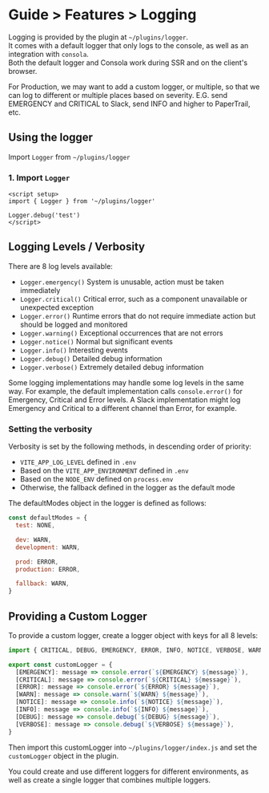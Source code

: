 # Guide > Features > Logging

Logging is provided by the plugin at `~/plugins/logger`.  
It comes with a default logger that only logs to the console, as well as an integration with `consola`.  
Both the default logger and Consola work during SSR and on the client's browser.

For Production, we may want to add a custom logger, or multiple, so that we can log
to different or multiple places based on severity. E.G. send EMERGENCY and CRITICAL to Slack, send INFO and higher to PaperTrail, etc.

## Using the logger

Import `Logger` from `~/plugins/logger`

### 1. Import `Logger`

```vue
<script setup>
import { Logger } from '~/plugins/logger'

Logger.debug('test')
</script>
```

## Logging Levels / Verbosity

There are 8 log levels available:

- `Logger.emergency()` System is unusable, action must be taken immediately
- `Logger.critical()` Critical error, such as a component unavailable or unexpected exception
- `Logger.error()` Runtime errors that do not require immediate action but should be logged and monitored
- `Logger.warning()` Exceptional occurrences that are not errors
- `Logger.notice()` Normal but significant events
- `Logger.info()` Interesting events
- `Logger.debug()` Detailed debug information
- `Logger.verbose()` Extremely detailed debug information

Some logging implementations may handle some log levels in the same way. For example, the default
implementation calls `console.error()` for Emergency, Critical and Error levels. A Slack implementation
might log Emergency and Critical to a different channel than Error, for example.

### Setting the verbosity

Verbosity is set by the following methods, in descending order of priority:

- `VITE_APP_LOG_LEVEL` defined in `.env`
- Based on the `VITE_APP_ENVIRONMENT` defined in `.env`
- Based on the `NODE_ENV` defined on `process.env`
- Otherwise, the fallback defined in the logger as the default mode

The defaultModes object in the logger is defined as follows:

```js
const defaultModes = {
  test: NONE,

  dev: WARN,
  development: WARN,

  prod: ERROR,
  production: ERROR,

  fallback: WARN,
}
```

## Providing a Custom Logger

To provide a custom logger, create a logger object with keys for all 8 levels:

```js
import { CRITICAL, DEBUG, EMERGENCY, ERROR, INFO, NOTICE, VERBOSE, WARN } from '../constants/log-verbosity'

export const customLogger = {
  [EMERGENCY]: message => console.error(`${EMERGENCY} ${message}`),
  [CRITICAL]: message => console.error(`${CRITICAL} ${message}`),
  [ERROR]: message => console.error(`${ERROR} ${message}`),
  [WARN]: message => console.warn(`${WARN} ${message}`),
  [NOTICE]: message => console.info(`${NOTICE} ${message}`),
  [INFO]: message => console.info(`${INFO} ${message}`),
  [DEBUG]: message => console.debug(`${DEBUG} ${message}`),
  [VERBOSE]: message => console.debug(`${VERBOSE} ${message}`),
}
```

Then import this customLogger into `~/plugins/logger/index.js` and set the `customLogger`
object in the plugin.

You could create and use different loggers for different environments, as well as
create a single logger that combines multiple loggers.
